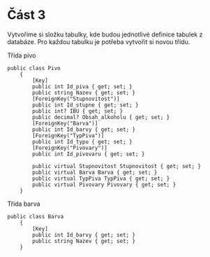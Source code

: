 # Část 3
Vytvoříme si složku tabulky, kde budou jednotlivé definice tabulek z databáze.
Pro každou tabulku je potřeba vytvořit si novou třídu.

Třída pivo

    public class Pivo
        {
            [Key]
            public int Id_piva { get; set; }
            public string Nazev { get; set; }
            [ForeignKey("Stupnovitost")]
            public int Id_stupne { get; set; }
            public int? IBU { get; set; }
            public decimal? Obsah_alkoholu { get; set; }
            [ForeignKey("Barva")]
            public int Id_barvy { get; set; }
            [ForeignKey("TypPiva")]
            public int Id_typu { get; set; }
            [ForeignKey("Pivovary")]
            public int Id_pivovaru { get; set; }

            public virtual Stupnovitost Stupnovitost { get; set; }
            public virtual Barva Barva { get; set; }
            public virtual TypPiva TypPiva { get; set; }
            public virtual Pivovary Pivovary { get; set; }
        }
Třída barva

    public class Barva
        {
            [Key]
            public int Id_barvy { get; set; }
            public string Nazev { get; set; }
        }
